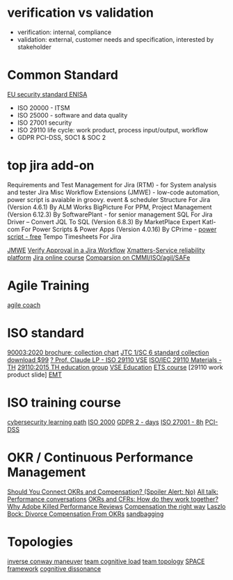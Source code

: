 # verification vs validation 
- verification: internal, compliance
- validation: external, customer needs and specification, interested by stakeholder

# Common Standard
[EU security standard ENISA](https://www.cyberpilot.io/cyberpilot-blog/smaller-companies-need-cybersecurity-too-according-to-the-enisa)
- ISO 20000 - ITSM
- ISO 25000 - software and data quality
- ISO 27001 security
- ISO 29110 life cycle: work product, process input/output, workflow
- GDPR
  PCI-DSS, SOC1 & SOC 2 

# top jira add-on
Requirements and Test Management for Jira (RTM) - for System analysis and tester
Jira Misc Workflow Extensions (JMWE) - low-code automation, power script is avaiable in groovy. event & scheduler 
Structure For Jira (Version 4.6.1) By ALM Works
BigPicture For PPM, Project Management (Version 6.12.3) By SoftwarePlant - for senior management
SQL For Jira Driver – Convert JQL To SQL (Version 6.8.3) By MarketPlace Expert
Katl-com For Power Scripts & Power Apps (Version 4.0.16) By CPrime - [power script - free](https://marketplace.atlassian.com/apps/373929/sil-engine-for-power-suite?hosting=server&tab=overview)
Tempo Timesheets For Jira

[JMWE](https://www.innovalog.com/images/resources/JSU-vs-JMWE-for-Jira-Server.pdf)
[Verify Approval in a Jira Workflow](https://www.jirastrategy.com/apps/verify-approval-in-a-jira-workflow)
[Xmatters-Service reliability platform](https://www.xmatters.com/features/workflow-process-automation)
[Jira online course](https://training.jirastrategy.com/)
[Comparsion on CMMI/ISO/agil/SAFe](https://www.agilealliance.org/wp-content/uploads/2019/05/emt_multimodel_crosswalk_v1.0-2.pdf)


# Agile Training
[agile coach](https://www.atlassian.com/agile/manifesto)


# ISO standard
[90003:2020 brochure; collection chart](https://www.iso.org/files/live/sites/isoorg/files/developing_standards/who_develops_standards/docs/ISO_IEC_JTC%201_SC%207%20Brochure.pdf)
[JTC 1/SC 6 standard collection](https://committee.iso.org/sites/jtc1sc7/home/projects/overview.html)
[download $99](https://www.techstreet.com/ieee/standards/ieee-iso-iec-90003-2018?gateway_code=ieee&vendor_id=7197&product_id=2007205)
[? ](https://www.complianceonline.com/iso-iec-ieee-90003-2018-software-engineering-guidelines-for-the-application-of-iso-9001-2015-to-computer-software-standards-500128-prdp)
[Prof. Claude LP - ISO 29110 VSE](http://profs.etsmtl.ca/claporte/English/VSE/index.html)
[ISO/IEC 29110 Materials - TH](https://sites.google.com/site/namfona/isoiec-standards/isoiec-29110-materials?authuser=0)
[29110:2015 TH education group](https://www.dga.or.th/wp-content/uploads/2015/05/file_0483b39a080e0cc65114e360f2cbfed0.pdf)
[VSE Education](http://profs.etsmtl.ca/claporte/English/VSE/VSE-Education.html)
[ETS course](https://ena.etsmtl.ca/course/view.php?id=4430)
[29110 work product slide]
[EMT](https://excellenceinmeasurement.com/)

# ISO training course
[cybersecurity learning path](https://www.itgovernance.eu/en-ie/it-governance-learning-paths/cyber-security-ie)
[ISO 2000](https://advisera.com/20000academy/what-is-iso-20000/)
[GDPR 2 - days](https://training.advisera.com/course/eu-gdpr-data-protection-officer-course/)
[ISO 27001 - 8h](https://training.advisera.com/course/iso-27001-foundations-course/)
[PCI-DSS](https://www.udemy.com/course/an-introduction-to-pci-dss/)

# OKR / Continuous Performance Management
[Should You Connect OKRs and Compensation? (Spoiler Alert: No)](https://www.whatmatters.com/articles/should-you-connect-okrs-and-compensation-spoiler-alert-no)
[All talk: Performance conversations](https://www.whatmatters.com/resources/performance-conversations)
[OKRs and CFRs: How do they work together?](https://www.whatmatters.com/resources/difference-between-okr-cfr)
[Why Adobe Killed Performance Reviews](https://www.whatmatters.com/articles/why-adobe-killed-performance-reviews)
[Compensation the right way](https://www.whatmatters.com/resources/compensation-salary-bonuses-without-okrs)
[Laszlo Bock: Divorce Compensation From OKRs](https://www.whatmatters.com/articles/laszlo-bock-divorce-compensation-from-okrs)
[sandbagging](https://www.whatmatters.com/faqs/sandbagging-under-promise-deliver-okrs)

# Topologies
[inverse conway maneuver](https://blog.octo.com/how-to-deal-with-an-inverse-conway-maneuver-a-talk-by-romain-vailleux-at-duck-conf-2021/)
[team cognitive load](https://itrevolution.com/cognitive-load/)
[team topology](https://itrevolution.com/category/books/team-topologies/)
[SPACE framework](https://queue.acm.org/detail.cfm?id=3454124)
[cognitive dissonance](https://medium.com/curious/cognitive-dissonance-explained-875d8b895d50)